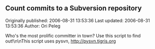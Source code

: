 ## Count commits to a Subversion repository 
Originally published: 2006-08-31 13:53:36 
Last updated: 2006-08-31 13:53:36 
Author: Ori Peleg 
 
Who's the most prolific committer in town? Use this script to find out!\n\nThis script uses pysvn, http://pysvn.tigris.org